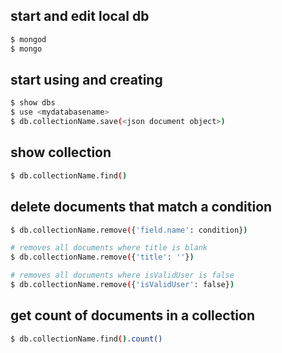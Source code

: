 ## start and edit local db

```bash
$ mongod
$ mongo 
```

## start using and creating

```bash
$ show dbs
$ use <mydatabasename>
$ db.collectionName.save(<json document object>)
```

## show collection
```bash
$ db.collectionName.find()
```

## delete documents that match a condition
```bash
$ db.collectionName.remove({'field.name': condition})

# removes all documents where title is blank
$ db.collectionName.remove({'title': ''})

# removes all documents where isValidUser is false
$ db.collectionName.remove({'isValidUser': false})
```

## get count of documents in a collection
```bash
$ db.collectionName.find().count()
```
